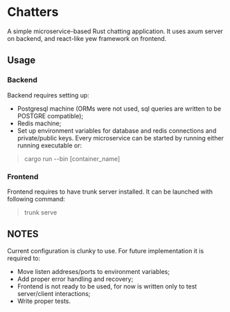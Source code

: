 # Chatters
A simple microservice-based Rust chatting application. It uses axum server on backend, and react-like yew framework on frontend.

## Usage
### Backend
Backend requires setting up:
- Postgresql machine (ORMs were not used, sql queries are written to be POSTGRE compatible);
- Redis machine;
- Set up environment variables for database and redis connections and private/public keys.
Every microservice can be started by running either running executable or:
> cargo run --bin [container_name]

### Frontend
Frontend requires to have trunk server installed. It can be launched with following command:
>trunk serve

## NOTES
Current configuration is clunky to use. For future implementation it is required to:
- Move listen addreses/ports to environment variables;
- Add proper error handling and recovery;
- Frontend is not ready to be used, for now is written only to test server/client interactions;
- Write proper tests.
